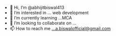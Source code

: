 - 👋 Hi, I’m @abhijitbiswal413
- 👀 I’m interested in ... web development
- 🌱 I’m currently learning ...MCA
- 💞️ I’m looking to collaborate on ...
- 📫 How to reach me ...a.biswalofficial@gmail.com

<!---
abhijitbiswal413/abhijitbiswal413 is a ✨ special ✨ repository because its `README.md` (this file) appears on your GitHub profile.
You can click the Preview link to take a look at your changes.
--->
